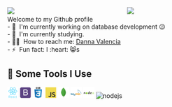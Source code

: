 <img src="https://media.giphy.com/media/iDbDicWr95THaVsuIF/giphy.gif">
<img align='right' src="https://media.giphy.com/media/EqKDXv0cPa6TLqfEON/giphy.gif" width="230">
<div>
Welcome to my Github profile <br>
- 🔭 &nbsp;I'm currently working on database development 😉<br>
- 🌱 &nbsp;I'm currently studying.<br>
- 👨‍💻 &nbsp;How to reach me: <a href="https://www.instagram.com/danna.valencia_/">Danna Valencia</a> <br>
- ⚡ &nbsp;Fun fact: I :heart: 😸s
</div>
<h2>🚀 Some Tools I Use</h2>
<p align="left">
<img src="https://raw.githubusercontent.com/devicons/devicon/master/icons/react/react-original-wordmark.svg" alt="react" width="25" height="25" />
<img src="https://raw.githubusercontent.com/devicons/devicon/master/icons/bootstrap/bootstrap-plain.svg" alt="bootstrap" width="25" height="25" />
<img src="https://raw.githubusercontent.com/devicons/devicon/master/icons/css3/css3-original-wordmark.svg" alt="css3" width="25" height="25" />
<img src="https://raw.githubusercontent.com/devicons/devicon/master/icons/javascript/javascript-original.svg" alt="javascript" width="25" height="25" />
<img src="https://raw.githubusercontent.com/devicons/devicon/master/icons/mongodb/mongodb-original.svg" alt="mongodb" width="25" height="25" />
<img src="https://raw.githubusercontent.com/devicons/devicon/master/icons/mysql/mysql-original-wordmark.svg" alt="mysql" width="25" height="25" />
<img src="https://raw.githubusercontent.com/devicons/devicon/master/icons/nodejs/nodejs-original-wordmark.svg" alt="nodejs" width="25" height="25" />
  <img src="https://www.php.net/images/logos/new-php-logo.svg" alt="nodejs" width="25" height="25" />

</p>
